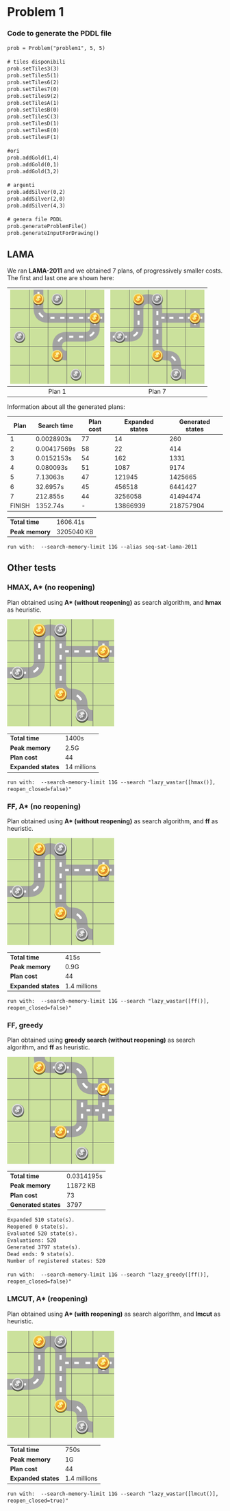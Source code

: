 # Problem 1

### Code to generate the PDDL file

	prob = Problem("problem1", 5, 5)
	
	# tiles disponibili
	prob.setTiles3(3)
	prob.setTiles5(1)
	prob.setTiles6(2)
	prob.setTiles7(0)
	prob.setTiles9(2)
	prob.setTilesA(1)
	prob.setTilesB(0)
	prob.setTilesC(3)
	prob.setTilesD(1)
	prob.setTilesE(0)
	prob.setTilesF(1)
	
	#ori
	prob.addGold(1,4)
	prob.addGold(0,1)
	prob.addGold(3,2)
	
	# argenti
	prob.addSilver(0,2)
	prob.addSilver(2,0)
	prob.addSilver(4,3)
	
	# genera file PDDL
	prob.generateProblemFile()
	prob.generateInputForDrawing()

## LAMA

We ran **LAMA-2011** and we obtained 7 plans, of progressively smaller costs. The first and last one are shown here:

<img src="problem1_sas_plan1.png" alt="plan" width="220"/> |  <img src="problem1_sas_plan7.png" alt="plan" width="220"/>
:-------------------------:|:-------------------------:
Plan 1  |  Plan 7

Information about all the generated plans:

| Plan | Search time | Plan cost |  Expanded states | Generated states |
|--|--|--|--|--|
| 1 | 0.0028903s | 77 | 14 | 260 |
| 2 | 0.00417569s | 58 | 22 | 414 |
| 3 | 0.0152153s | 54 | 162 | 1331 |
| 4 | 0.080093s | 51 | 1087 | 9174 |
| 5 | 7.13063s | 47 | 121945 | 1425665 |
| 6 | 32.6957s | 45 | 456518 | 6441427 |
| 7 | 212.855s | 44 | 3256058 | 41494474 |
| FINISH | 1352.74s | - | 13866939 | 218757904 |

| | |
|--|--|
| **Total time** | 1606.41s |
| **Peak memory** | 3205040 KB |

	run with:  --search-memory-limit 11G --alias seq-sat-lama-2011

## Other tests

### HMAX, A* (no reopening)

Plan obtained using **A\* (without reopening)** as search algorithm, and **hmax** as heuristic.

<img src="problem1_sas_plan_hmax.png" alt="plan" width="250"/>

| | |
|--|--|
| **Total time** | 1400s |
| **Peak memory** | 2.5G |
| **Plan cost** | 44 |
| **Expanded states** | 14 millions |

	run with:  --search-memory-limit 11G --search "lazy_wastar([hmax()], reopen_closed=false)"


### FF, A* (no reopening)

Plan obtained using **A\* (without reopening)** as search algorithm, and **ff** as heuristic.

<img src="problem1_sas_plan_ff.png" alt="plan" width="250"/>

| | |
|--|--|
| **Total time** | 415s |
| **Peak memory** | 0.9G |
| **Plan cost** | 44 |
| **Expanded states** | 1.4 millions |

	run with:  --search-memory-limit 11G --search "lazy_wastar([ff()], reopen_closed=false)"

 
 ### FF, greedy

Plan obtained using **greedy search (without reopening)** as search algorithm, and **ff** as heuristic.

<img src="problem1_sas_plan_ff_greedy.png" alt="plan" width="250"/>

| | |
|--|--|
| **Total time** | 0.0314195s |
| **Peak memory** | 11872 KB |
| **Plan cost** | 73 |
| **Generated states** | 3797 |
	
	Expanded 510 state(s).
	Reopened 0 state(s).
	Evaluated 520 state(s).
	Evaluations: 520
	Generated 3797 state(s).
	Dead ends: 9 state(s).
	Number of registered states: 520

	run with:  --search-memory-limit 11G --search "lazy_greedy([ff()], reopen_closed=false)"

 
  ### LMCUT, A* (reopening)

Plan obtained using **A\* (with reopening)** as search algorithm, and **lmcut** as heuristic.

<img src="problem1_sas_plan_lmcut.png" alt="plan" width="250"/>

| | |
|--|--|
| **Total time** | 750s |
| **Peak memory** | 1G |
| **Plan cost** | 44 |
| **Expanded states** | 1.4 millions |

	run with:  --search-memory-limit 11G --search "lazy_wastar([lmcut()], reopen_closed=true)"
 
